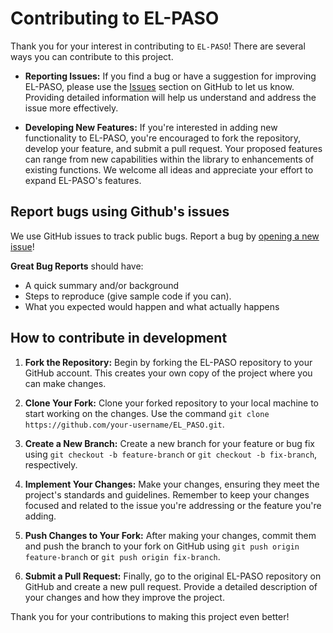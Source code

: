 <!--
SPDX-FileCopyrightText: 2025 GFZ Helmholtz Centre for Geosciences
SPDX-FileContributor: Bernhard Haas

SPDX-License-Identifier: Apache 2.0
-->

# Contributing to EL-PASO

Thank you for your interest in contributing to `EL-PASO`! 
There are several ways you can contribute to this project.

- **Reporting Issues:** If you find a bug or have a suggestion for improving EL-PASO, please use the [Issues](https://github.com/GFZ/EL_PASO/issues) section on GitHub to let us know. Providing detailed information will help us understand and address the issue more effectively.

- **Developing New Features:** If you're interested in adding new functionality to EL-PASO, you're encouraged to fork the repository, develop your feature, and submit a pull request. Your proposed features can range from new capabilities within the library to enhancements of existing functions. We welcome all ideas and appreciate your effort to expand EL-PASO's features.

## Report bugs using Github's issues

We use GitHub issues to track public bugs. Report a bug by [opening a new issue](https://github.com/GFZ/EL_PASO/issues/new)!

**Great Bug Reports** should have:
- A quick summary and/or background
- Steps to reproduce (give sample code if you can).
- What you expected would happen and what actually happens

## How to contribute in development 

1. **Fork the Repository:** Begin by forking the EL-PASO repository to your GitHub account. This creates your own copy of the project where you can make changes.

2. **Clone Your Fork:** Clone your forked repository to your local machine to start working on the changes. Use the command `git clone https://github.com/your-username/EL_PASO.git`.

3. **Create a New Branch:** Create a new branch for your feature or bug fix using `git checkout -b feature-branch` or `git checkout -b fix-branch`, respectively.

4. **Implement Your Changes:** Make your changes, ensuring they meet the project's standards and guidelines. Remember to keep your changes focused and related to the issue you're addressing or the feature you're adding.

5. **Push Changes to Your Fork:** After making your changes, commit them and push the branch to your fork on GitHub using `git push origin feature-branch` or `git push origin fix-branch`.

6. **Submit a Pull Request:** Finally, go to the original EL-PASO repository on GitHub and create a new pull request. Provide a detailed description of your changes and how they improve the project.

Thank you for your contributions to making this project even better!